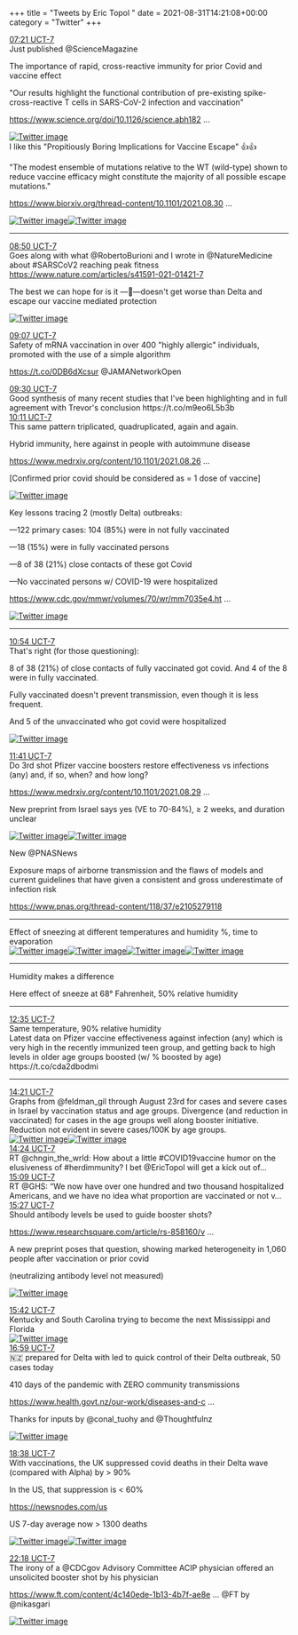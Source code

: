 +++
title = "Tweets by Eric Topol " 
date = 2021-08-31T14:21:08+00:00
category = "Twitter"
+++
<div class="tweet"> 
<div class="profile"> 
<a href="https://twitter.com/erictopol/status/1432710047444918281" target="_blank" rel="noreferer">07:21 UCT-7</a> 
</div> 
<div class="content"> 
Just published @ScienceMagazine 

The importance of rapid, cross-reactive immunity for  prior Covid and vaccine effect

"Our results highlight the functional contribution of pre-existing spike-cross-reactive T cells in SARS-CoV-2 infection and vaccination"

<a href="https://www.science.org/doi/10.1126/science.abh1823" target="_blank" rel="noreferer">https://www.science.org/doi/10.1126/science.abh182 ...</a> 
 </div> 
<a href="/twitter/erictopol/images/E-IB0__WEAwxtTT.jpg"  ><img src="/twitter/erictopol/images/E-IB0__WEAwxtTT.jpg" alt="Twitter image" ></img></a></div> 
<div class="thread"> 
<div class="thread-content"> 
I like this "Propitiously Boring Implications for Vaccine Escape" 👍👍

"The modest ensemble of mutations relative to the WT (wild-type) shown to reduce vaccine efficacy might constitute the majority of all possible escape mutations."

<a href="https://www.biorxiv.org/thread-content/10.1101/2021.08.30.458225v1" target="_blank" rel="noreferer">https://www.biorxiv.org/thread-content/10.1101/2021.08.30 ...</a> 
 </div> 
<a href="/twitter/erictopol/images/E-IVgUVUUAMiNtM.jpg"  ><img src="/twitter/erictopol/images/E-IVgUVUUAMiNtM.jpg" alt="Twitter image" ></img></a><a href="/twitter/erictopol/images/E-IVifsVgAItbWm.jpg"  ><img src="/twitter/erictopol/images/E-IVifsVgAItbWm.jpg" alt="Twitter image" ></img></a><hr><div class="profile"> 
<a href="https://twitter.com/erictopol/status/1432732535205687296" target="_blank" rel="noreferer">08:50 UCT-7</a> 
</div> 
<div class="content"> 
Goes along with what @RobertoBurioni and I wrote in @NatureMedicine about #SARSCoV2 reaching peak fitness <a href="https://www.nature.com/articles/s41591-021-01421-7" target="_blank" rel="noreferer">https://www.nature.com/articles/s41591-021-01421-7</a> 


The best we can hope for is it —🦠—doesn't get worse than Delta and escape our vaccine mediated protection </div> 
<a href="/twitter/erictopol/images/E-IWN_aUUAIdAhH.png"  ><img src="/twitter/erictopol/images/E-IWN_aUUAIdAhH.png" alt="Twitter image" ></img></a></div> 
<div class="tweet"> 
<div class="profile"> 
<a href="https://twitter.com/erictopol/status/1432736926348439554" target="_blank" rel="noreferer">09:07 UCT-7</a> 
</div> 
<div class="content"> 
Safety of mRNA vaccination in over 400 "highly allergic" individuals, promoted with the use of a simple algorithm

https://t.co/0DB6dXcsur @JAMANetworkOpen</div> 
</div> 
<div class="tweet"> 
<div class="profile"> 
<a href="https://twitter.com/erictopol/status/1432742529925988357" target="_blank" rel="noreferer">09:30 UCT-7</a> 
</div> 
<div class="content"> 
Good synthesis of many recent studies that I've been highlighting and in full agreement with Trevor's conclusion https://t.co/m9eo6L5b3b</div> 
</div> 
<div class="tweet"> 
<div class="profile"> 
<a href="https://twitter.com/erictopol/status/1432752910710960128" target="_blank" rel="noreferer">10:11 UCT-7</a> 
</div> 
<div class="content"> 
This same pattern triplicated, quadruplicated, again and again.

Hybrid immunity, here against in people with autoimmune disease

<a href="https://www.medrxiv.org/content/10.1101/2021.08.26.21258418v1" target="_blank" rel="noreferer">https://www.medrxiv.org/content/10.1101/2021.08.26 ...</a> 


[Confirmed prior covid should be considered as = 1 dose of vaccine] </div> 
<a href="/twitter/erictopol/images/E-IoWgdVcAAUzvE.jpg"  ><img src="/twitter/erictopol/images/E-IoWgdVcAAUzvE.jpg" alt="Twitter image" ></img></a></div> 
<div class="thread"> 
<div class="thread-content"> 
Key lessons tracing 2 (mostly Delta) outbreaks:

—122 primary cases: 104 (85%) were in not fully vaccinated

—18 (15%) were in fully vaccinated persons

—8 of 38 (21%) close contacts of these got Covid

—No vaccinated persons w/ COVID-19 were hospitalized

<a href="https://www.cdc.gov/mmwr/volumes/70/wr/mm7035e4.htm?s_cid=mm7035e4_w" target="_blank" rel="noreferer">https://www.cdc.gov/mmwr/volumes/70/wr/mm7035e4.ht ...</a> 
 </div> 
<a href="/twitter/erictopol/images/E-IumrxUUAMwuFh.jpg"  ><img src="/twitter/erictopol/images/E-IumrxUUAMwuFh.jpg" alt="Twitter image" ></img></a><hr><div class="profile"> 
<a href="https://twitter.com/erictopol/status/1432763743591534593" target="_blank" rel="noreferer">10:54 UCT-7</a> 
</div> 
<div class="content"> 
That's right (for those questioning):

8 of 38 (21%) of close contacts of fully vaccinated got covid. And 4 of the 8 were in fully vaccinated. 

Fully vaccinated doesn't prevent transmission, even though it is less frequent.

And 5 of the unvaccinated who got covid were hospitalized </div> 
<a href="/twitter/erictopol/images/E-Iy56wVQAIvhv9.jpg"  ><img src="/twitter/erictopol/images/E-Iy56wVQAIvhv9.jpg" alt="Twitter image" ></img></a></div> 
<div class="tweet"> 
<div class="profile"> 
<a href="https://twitter.com/erictopol/status/1432775613551505409" target="_blank" rel="noreferer">11:41 UCT-7</a> 
</div> 
<div class="content"> 
Do 3rd shot Pfizer vaccine boosters restore effectiveness vs infections (any) and, if so, when? and how long?

<a href="https://www.medrxiv.org/content/10.1101/2021.08.29.21262792v1" target="_blank" rel="noreferer">https://www.medrxiv.org/content/10.1101/2021.08.29 ...</a> 


New preprint from Israel says yes (VE to 70-84%),  ≥ 2 weeks, and duration unclear </div> 
<a href="/twitter/erictopol/images/E-I8ldQUUAAvt5b.jpg"  ><img src="/twitter/erictopol/images/E-I8ldQUUAAvt5b.jpg" alt="Twitter image" ></img></a><a href="/twitter/erictopol/images/E-I8m15UUAMh9sp.png"  ><img src="/twitter/erictopol/images/E-I8m15UUAMh9sp.png" alt="Twitter image" ></img></a></div> 
<div class="thread"> 
<div class="thread-content"> 
New @PNASNews 

Exposure maps of airborne transmission and the flaws of models and current guidelines that have given a consistent and gross underestimate of infection risk 

<a href="https://www.pnas.org/thread-content/118/37/e2105279118" target="_blank" rel="noreferer">https://www.pnas.org/thread-content/118/37/e2105279118</a> 
 </div> 
<hr><div class="thread-content"> 
Effect of sneezing at different temperatures and humidity %, time to evaporation </div> 
<a href="/twitter/erictopol/images/E-JGBgIUYAEjIUW.jpg"  ><img src="/twitter/erictopol/images/E-JGBgIUYAEjIUW.jpg" alt="Twitter image" ></img></a><a href="/twitter/erictopol/images/E-JGT4_VIAI4HIv.jpg"  ><img src="/twitter/erictopol/images/E-JGT4_VIAI4HIv.jpg" alt="Twitter image" ></img></a><a href="/twitter/erictopol/images/E-JGeP1VgAAU6u0.jpg"  ><img src="/twitter/erictopol/images/E-JGeP1VgAAU6u0.jpg" alt="Twitter image" ></img></a><a href="/twitter/erictopol/images/E-JGft2VIAEXHkL.jpg"  ><img src="/twitter/erictopol/images/E-JGft2VIAEXHkL.jpg" alt="Twitter image" ></img></a><hr><div class="thread-content"> 
Humidity makes a difference

Here effect of sneeze at 68° Fahrenheit, 50% relative humidity </div> 
<hr><div class="profile"> 
<a href="https://twitter.com/erictopol/status/1432789050990075904" target="_blank" rel="noreferer">12:35 UCT-7</a> 
</div> 
<div class="content"> 
Same temperature, 90% relative humidity </div> 
</div> 
<div class="thread"> 
<div class="thread-content"> 
Latest data on Pfizer vaccine effectiveness against infection (any) which is very high in the recently immunized teen group, and getting back to high levels in older age groups boosted (w/ % boosted by age) https://t.co/cda2dbodmi</div> 
<hr><div class="profile"> 
<a href="https://twitter.com/erictopol/status/1432815833940574209" target="_blank" rel="noreferer">14:21 UCT-7</a> 
</div> 
<div class="content"> 
Graphs from @feldman_gil through August 23rd for cases and severe cases in Israel by vaccination status and age groups. Divergence (and reduction in vaccinated) for cases in the age groups well along booster initiative. Reduction not evident in severe cases/100K by age groups. </div> 
<a href="/twitter/erictopol/images/E-JhICsVgAUtDdR.jpg"  ><img src="/twitter/erictopol/images/E-JhICsVgAUtDdR.jpg" alt="Twitter image" ></img></a><a href="/twitter/erictopol/images/E-JhKe6VcAMD_S5.jpg"  ><img src="/twitter/erictopol/images/E-JhKe6VcAMD_S5.jpg" alt="Twitter image" ></img></a></div> 
<div class="tweet"> 
<div class="profile"> 
<a href="https://twitter.com/erictopol/status/1432816654296104964" target="_blank" rel="noreferer">14:24 UCT-7</a> 
</div> 
<div class="content"> 
RT @chngin_the_wrld: How about a little #COVID19vaccine humor on the elusiveness of #herdimmunity? I bet @EricTopol will get a kick out of…</div> 
</div> 
<div class="tweet"> 
<div class="profile"> 
<a href="https://twitter.com/erictopol/status/1432828020398514176" target="_blank" rel="noreferer">15:09 UCT-7</a> 
</div> 
<div class="content"> 
RT @GHS: “We now have over one hundred and two thousand hospitalized Americans, and we have no idea what proportion are vaccinated or not v…</div> 
</div> 
<div class="tweet"> 
<div class="profile"> 
<a href="https://twitter.com/erictopol/status/1432832547625394186" target="_blank" rel="noreferer">15:27 UCT-7</a> 
</div> 
<div class="content"> 
Should antibody levels be used to guide booster shots?

<a href="https://www.researchsquare.com/article/rs-858160/v1" target="_blank" rel="noreferer">https://www.researchsquare.com/article/rs-858160/v ...</a> 


A new preprint poses that question, showing marked heterogeneity in 1,060 people after vaccination or prior covid

(neutralizing antibody level not measured) </div> 
<a href="/twitter/erictopol/images/E-JwpGtVkAAJ5A3.jpg"  ><img src="/twitter/erictopol/images/E-JwpGtVkAAJ5A3.jpg" alt="Twitter image" ></img></a></div> 
<div class="tweet"> 
<div class="profile"> 
<a href="https://twitter.com/erictopol/status/1432836274017103881" target="_blank" rel="noreferer">15:42 UCT-7</a> 
</div> 
<div class="content"> 
Kentucky and South Carolina trying to become the next Mississippi and Florida </div> 
<a href="/twitter/erictopol/images/E-J09ECVEAA-Aa6.jpg"  ><img src="/twitter/erictopol/images/E-J09ECVEAA-Aa6.jpg" alt="Twitter image" ></img></a></div> 
<div class="tweet"> 
<div class="profile"> 
<a href="https://twitter.com/erictopol/status/1432855689987121152" target="_blank" rel="noreferer">16:59 UCT-7</a> 
</div> 
<div class="content"> 
🇳🇿 prepared for Delta with led to quick control of their Delta outbreak, 50 cases today

410 days of the pandemic with ZERO community transmissions

<a href="https://www.health.govt.nz/our-work/diseases-and-conditions/covid-19-novel-coronavirus/covid-19-data-and-statistics/covid-19-source-cases" target="_blank" rel="noreferer">https://www.health.govt.nz/our-work/diseases-and-c ...</a> 


Thanks for inputs by @conal_tuohy and @Thoughtfulnz </div> 
<a href="/twitter/erictopol/images/E-KFHhXVQAIB2Yb.jpg"  ><img src="/twitter/erictopol/images/E-KFHhXVQAIB2Yb.jpg" alt="Twitter image" ></img></a></div> 
<div class="tweet"> 
<div class="profile"> 
<a href="https://twitter.com/erictopol/status/1432880624042274822" target="_blank" rel="noreferer">18:38 UCT-7</a> 
</div> 
<div class="content"> 
With vaccinations, the UK suppressed covid deaths in their Delta wave (compared with Alpha) by &gt; 90%

In the US, that suppression is &lt; 60%

<a href="https://newsnodes.com/us" target="_blank" rel="noreferer">https://newsnodes.com/us</a> 


US 7-day average now &gt; 1300 deaths </div> 
<a href="/twitter/erictopol/images/E-KdO91UcAAq-Yp.jpg"  ><img src="/twitter/erictopol/images/E-KdO91UcAAq-Yp.jpg" alt="Twitter image" ></img></a><a href="/twitter/erictopol/images/E-Kcm-tUUAECLLy.jpg"  ><img src="/twitter/erictopol/images/E-Kcm-tUUAECLLy.jpg" alt="Twitter image" ></img></a></div> 
<div class="tweet"> 
<div class="profile"> 
<a href="https://twitter.com/erictopol/status/1432935856772300804" target="_blank" rel="noreferer">22:18 UCT-7</a> 
</div> 
<div class="content"> 
The irony of a @CDCgov Advisory Committee ACIP physician offered an unsolicited booster shot by his physician

<a href="https://www.ft.com/content/4c140ede-1b13-4b7f-ae8e-5a0a709b64be" target="_blank" rel="noreferer">https://www.ft.com/content/4c140ede-1b13-4b7f-ae8e ...</a> 
 @FT by @nikasgari </div> 
<a href="/twitter/erictopol/images/E-LOyUkVkAYpBmR.jpg"  ><img src="/twitter/erictopol/images/E-LOyUkVkAYpBmR.jpg" alt="Twitter image" ></img></a></div> 


